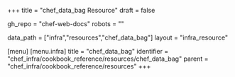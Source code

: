 +++
title = "chef_data_bag Resource"
draft = false

gh_repo = "chef-web-docs"
robots = ""

data_path = ["infra","resources","chef_data_bag"]
layout = "infra_resource"


[menu]
  [menu.infra]
    title = "chef_data_bag"
    identifier = "chef_infra/cookbook_reference/resources/chef_data_bag"
    parent = "chef_infra/cookbook_reference/resources"
+++

<!-- The contents of this page are automatically generated from the chef_data_bag.yaml file in the data directory. -->
<!-- To suggest a change, edit the https://github.com/chef/chef/blob/master/lib/chef/resource/chef_data_bag.rb file
      and submit a pull request to the https://github.com/chef/chef repository. -->

